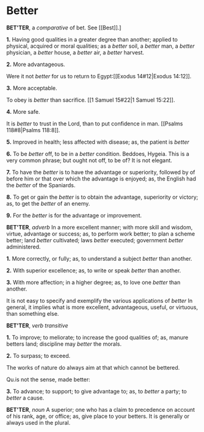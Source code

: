 # Better

**BET'TER**, a _comparative_ of bet. See [[Best]].\]

**1.** Having good qualities in a greater degree than another; applied to physical, acquired or moral qualities; as a _better_ soil, a _better_ man, a _better_ physician, a _better_ house, a _better_ air, a _better_ harvest.

**2.** More advantageous.

Were it not _better_ for us to return to Egypt:[[Exodus 14#12|Exodus 14:12]].

**3.** More acceptable.

To obey is _better_ than sacrifice. [[1 Samuel 15#22|1 Samuel 15:22]].

**4.** More safe.

It is _better_ to trust in the Lord, than to put confidence in man. [[Psalms 118#8|Psalms 118:8]].

**5.** Improved in health; less affected with disease; as, the patient is _better_

**6.** To be _better_ off, to be in a _better_ condition. Beddoes, Hygeia. This is a very common phrase; but ought not off, to be of? It is not elegant.

**7.** To have the _better_ is to have the advantage or superiority, followed by of before him or that over which the advantage is enjoyed; as, the English had the _better_ of the Spaniards.

**8.** To get or gain the _better_ is to obtain the advantage, superiority or victory; as, to get the _better_ of an enemy.

**9.** For the _better_ is for the advantage or improvement.

**BET'TER**, _adverb_ In a more excellent manner; with more skill and wisdom, virtue, advantage or success; as, to perform work better; to plan a scheme better; land _better_ cultivated; laws _better_ executed; government _better_ administered.

**1.** More correctly, or fully; as, to understand a subject _better_ than another.

**2.** With superior excellence; as, to write or speak _better_ than another.

**3.** With more affection; in a higher degree; as, to love one _better_ than another.

It is not easy to specify and exemplify the various applications of _better_ In general, it implies what is more excellent, advantageous, useful, or virtuous, than something else.

**BET'TER**, _verb transitive_

**1.** To improve; to meliorate; to increase the good qualities of; as, manure betters land; discipline may _better_ the morals.

**2.** To surpass; to exceed.

The works of nature do always aim at that which cannot be bettered.

Qu.is not the sense, made better:

**3.** To advance; to support; to give advantage to; as, to _better_ a party; to _better_ a cause.

**BET'TER**, _noun_ A superior; one who has a claim to precedence on account of his rank, age, or office; as, give place to your betters. It is generally or always used in the plural.